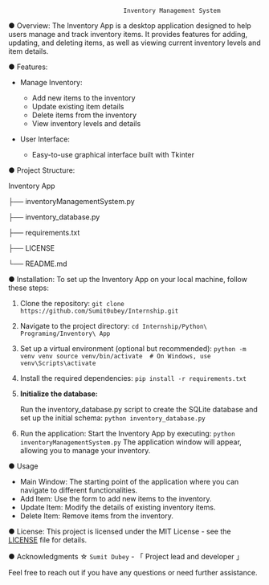                                     Inventory Management System


● Overview:
The Inventory App is a desktop application designed to help users manage and track inventory items. 
It provides features for adding, updating, and deleting items, as well as viewing current inventory levels and item details.


● Features:
- Manage Inventory:
  - Add new items to the inventory
  - Update existing item details
  - Delete items from the inventory
  - View inventory levels and details

- User Interface:
  - Easy-to-use graphical interface built with Tkinter
 
● Project Structure:

Inventory App

├── inventoryManagementSystem.py

├── inventory_database.py

├── requirements.txt

├── LICENSE

└── README.md



● Installation:
To set up the Inventory App on your local machine, follow these steps:

1. Clone the repository:
    `
    git clone https://github.com/Sumit0ubey/Internship.git
    `

2. Navigate to the project directory:
    `
    cd Internship/Python\ Programing/Inventory\ App
    `

3. Set up a virtual environment (optional but recommended):
    `
    python -m venv venv
    source venv/bin/activate  # On Windows, use venv\Scripts\activate
    `

4. Install the required dependencies:
    `pip install -r requirements.txt`

5. **Initialize the database:**

    Run the inventory_database.py script to create the SQLite database and set up the initial schema:
    `python inventory_database.py`

6. Run the application:
    Start the Inventory App by executing:
    `python inventoryManagementSystem.py`
    The application window will appear, allowing you to manage your inventory.


● Usage

- Main Window: The starting point of the application where you can navigate to different functionalities.
- Add Item: Use the form to add new items to the inventory.
- Update Item: Modify the details of existing inventory items.
- Delete Item: Remove items from the inventory.

● License:
This project is licensed under the MIT License - see the [LICENSE](LICENSE) file for details.

● Acknowledgments
  ☆ `Sumit Dubey` - 「 Project lead and developer 」

Feel free to reach out if you have any questions or need further assistance.
